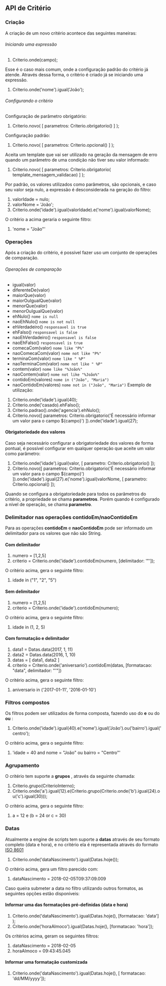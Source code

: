 ## API de Critério




### Criação


A criação de um novo critério acontece das seguintes maneiras:



###### Iniciando uma expressão


1. Criterio.onde(campo);​



​Esse é o caso mais comum, onde a configuração padrão do critério já atende. Através dessa forma, o critério é criado já se iniciando uma expressão.

1. Criterio.onde('nome').igual('João');​





###### Configurando o critério


Configuração de parâmetro obrigatório:

1. Criterio.​novo( [ parametros: Criterio.obrigatorio() ] );



Configuração padrão:

1. Criterio.​novo( [ parametros: Criterio.​opcional() ] );​



Aceita um template que vai ser utilizado na geração da mensagem de erro quando um parâmetro de uma condição não tiver seu valor informado:

1. Criterio.​novo( [ parametros: Criterio.obrigatorio(​template_mensagem_validacao​) ] );​



​Por padrão, os valores utilizados como parâmetros, são opcionais, e caso seu valor seja nulo, a expressão é desconsiderada na geração do filtro:

1. ​valorIdade = nulo;
2. ​valorNome = 'João';​
3. Criterio.onde('idade').igual(valorIdade).e('nome').igual(valorNome);



​O critério a acima geraria o seguinte filtro:

1. 'nome = "João"'





### Operações


Após a criação do critério, é possível fazer uso um conjunto de operações de comparação.



###### Operações de comparação


* igual(valor)
* diferenteDe(valor)
* maiorQue(valor)
* maiorOuIgualQue(valor)
* menorQue(valor)
* menorOuIgualQue(valor)
* ehNulo() `nome is null`
* naoEhNulo() `nome is not null`
* ehVerdadeiro() `responsavel is true`
* ehFalso() `responsavel is false`
* naoEhVerdadeiro() `responsavel is false`
* naoEhFalso() `responsavel is true`
* comecaCom(valor) `nome like "P%"`
* naoComecaCom(valor) `nome not like "P%"`
* terminaCom(valor) `nome like " %P"`
* naoTerminaCom(valor) `nome not like " %P"`
* contem(valor) `nome like "%João%"`
* naoContem(valor) `nome not like "%João%"`
* contidoEm(valores) `nome in ("João", "Maria")`
* naoContidoEm(valores) `nome not in ("João", "Maria")`
Exemplo de utilização:

1. Criterio.onde('idade').igual(40);
2. Criterio.onde('casado).ehFalso();
3. Criterio.padrao().onde('agencia').ehNulo();
4. ​Criterio.novo([ parametros: Criterio.obrigatorio('É necessário informar um valor para o campo ${campo}') ]).onde('idade').igual(27);





#### Obrigatoriedade dos valores


Caso seja necessário configurar a obrigatoriedade dos valores de forma pontual, é possível configurar em qualquer operação que aceite um valor como parâmetro:

1. Criterio.onde('idade').igual(valor, [ parametro: Criterio.obrigatorio() ]);
2. Criterio.novo([ parametros: Criterio.obrigatorio('É necessário informar um valor para o campo ${campo}') ]).onde('idade').igual(27).e('nome').igual(valorNome, [ parametro: Criterio.opcional() ]);



Quando se configura a obrigatoriedade para todos os parâmetros do critério, a propriedade se chama **parametros**. Porém quando é configurado a nível de operação, se chama **parametro**.



### Delimitador nas operações contidoEm/naoContidoEm


Para as operações **contidoEm** e **naoContidoEm** pode ser informado um delimitador para os valores que não são String.



#### Com delimitador


1. numero = [1,2,5]
2. criterio = Criterio.onde('idade').contidoEm(numero, [delimitador: '"']);



O critério acima, gera o seguinte filtro:

1. idade in ("1", "2", "5")





#### Sem delimitador


1. numero = [1,2,5]
2. criterio = Criterio.onde('idade').contidoEm(numero);



O critério acima, gera o seguinte filtro:

1. idade in (1, 2, 5)





#### Com formatação e delimitador


1. data1 = Datas.data(2017, 1, 11)
2. data2 = Datas.data(2016, 1, 10)
3. datas = [ data1, data2 ]
4. criterio = Criterio.onde('aniversario').contidoEm(datas, [formatacao: "data", delimitador: "'"])



O critério acima, gera o seguinte filtro:

1. aniversario in ('2017-01-11', '2016-01-10')





### Filtros compostos


Os filtros podem ser utilizados de forma composta, fazendo uso do **e** ou do **ou** :

1. Criterio.onde('idade').igual(40).e('nome').igual('João').ou('bairro').igual('centro');



O critério acima, gera o seguinte filtro:

1. 'idade = 40 and nome = "João" ou bairro = "Centro"'





### Agrupamento


O critério tem suporte a **grupos** , através da seguinte chamada:

1. Criterio.grupo(CriterioInterno);
2. Criterio.onde('a').igual(12).e(Criterio.grupo(Criterio.onde('b').igual(24).ou('c').igual(30)));



O critério acima, gera o seguinte filtro:

1. a = 12 e (b = 24 or c = 30)





### Datas


Atualmente a engine de scripts tem suporte a **datas** através de seu formato completo (data e hora), e no critério ela é representada através do formato [ISO 8601](https://pt.wikipedia.org/wiki/ISO_8601)

1. Criterio.onde('dataNascimento').igual(Datas.hoje());



O critério acima, gera um filtro parecido com:

1. dataNascimento = 2018-02-05T09:37:09.009



Caso queira submeter a data no filtro utilizando outros formatos, as seguintes opções estão disponíveis:



#### ​Informar uma das formatações pré-definidas (data e hora)


1. ​​Criterio.onde('dataNascimento').igual(Datas.hoje()​, [formatacao: 'data']​);
2. Criterio.onde('​horaAlmoco').igual(Datas.hoje()​, [formatacao: 'hora']​);​ ​​



Os critérios acima, geram os seguintes filtros:

1. dataNascimento = ​2018-02-05
2. horaAlmoco = 09:43:45.045





#### ​Informar uma ​formatação customizada


1. ​​Criterio.onde('dataNascimento').igual(Datas.hoje(), [ formatacao: 'dd/MM/yyyy']);


